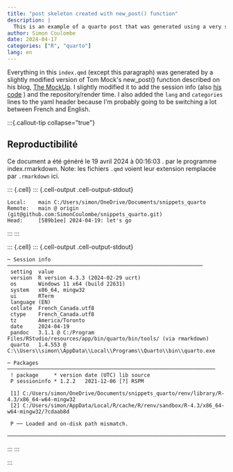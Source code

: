 ```yaml
---
title: "post skeleton created with new_post() function"
description: |
  This is an example of a quarto post that was generated using a very slightly modified version of Tom Mock's new_post() function
author: Simon Coulombe
date: 2024-04-17
categories: ["R", "quarto"]
lang: en
---
```




Everything in this `index.qmd` (except this paragraph) was generated by a slightly modified version of Tom Mock's new_post() function described on his blog, [The MockUp](https://themockup.blog/posts/2022-11-08-use-r-to-generate-a-quarto-blogpost/).  I slightly modified it to add the session info (also [his code](https://themockup.blog/posts/2022-04-18-session-info/) ) and the repository/render time.  I also added the `lang` and `categories` lines to the yaml header because I'm probably going to be switching a lot between French and English.   

:::{.callout-tip collapse="true"}
## Reproductibilité  

Ce document a été généré le 19 avril 2024 à 00:16:03 .    par le programme index.rmarkdown.  Note: les fichiers `.qmd` voient leur extension remplacée par `.rmarkdown` ici.  


::: {.cell}
::: {.cell-output .cell-output-stdout}

```
Local:    main C:/Users/simon/OneDrive/Documents/snippets_quarto
Remote:   main @ origin (git@github.com:SimonCoulombe/snippets_quarto.git)
Head:     [589b1ee] 2024-04-19: let's go
```


:::
:::

::: {.cell}
::: {.cell-output .cell-output-stdout}

```
─ Session info ───────────────────────────────────────────────────────────────
 setting  value
 version  R version 4.3.3 (2024-02-29 ucrt)
 os       Windows 11 x64 (build 22631)
 system   x86_64, mingw32
 ui       RTerm
 language (EN)
 collate  French_Canada.utf8
 ctype    French_Canada.utf8
 tz       America/Toronto
 date     2024-04-19
 pandoc   3.1.1 @ C:/Program Files/RStudio/resources/app/bin/quarto/bin/tools/ (via rmarkdown)
 quarto   1.4.553 @ C:\\Users\\simon\\AppData\\Local\\Programs\\Quarto\\bin\\quarto.exe

─ Packages ───────────────────────────────────────────────────────────────────
 ! package     * version date (UTC) lib source
 P sessioninfo * 1.2.2   2021-12-06 [?] RSPM

 [1] C:/Users/simon/OneDrive/Documents/snippets_quarto/renv/library/R-4.3/x86_64-w64-mingw32
 [2] C:/Users/simon/AppData/Local/R/cache/R/renv/sandbox/R-4.3/x86_64-w64-mingw32/7cdaab8d

 P ── Loaded and on-disk path mismatch.

──────────────────────────────────────────────────────────────────────────────
```


:::
:::

:::
